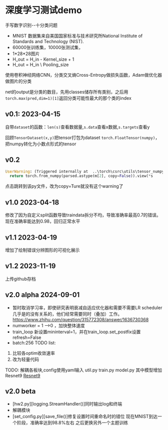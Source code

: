 # 深度学习测试demo

手写数字识别--十分类问题

- MNIST 数据集来自美国国家标准与技术研究所National Institute of Standards and Technology (NIST).
- 60000张训练集，10000张测试集，
- 1\*28\*28图片
- H_out = H_in - Kernel_size + 1
- H_out = H_in \ Pooling_size

使用卷积神经网络CNN，分类交叉熵Cross-Entropy做损失函数，Adam做优化器做图片的分类

net的output是分类的数目，先用classes储存所有类别，之后用`torch.max(pred,dim=1)[1]`返回分类可能性最大的那个类的index

## v0.1: 2023-04-15
自带`dataset`的函数：`len(s)`查看数据量,`s.data`查看x数据,`s.targets`查看y

回顾`TensorDataset(x,y)`把tensor打包为dataset
`torch.FloatTensor(numpy)`，把numpy转化为小数点形式的tensor

## v0.2
```python
UserWarning: (Triggered internally at  ..\torch\csrc\utils\tensor_numpy.cpp:180.)
  return torch.from_numpy(parsed.astype(m[2], copy=False)).view(*s
```
点击跳转到该py文件，改为copy=Ture就没有这个warning了

## v1.0 2023-04-18
修改了因为自定义split函数导致traindata拆分不均，导致准确率最高0.7的错误。现在准确率能达到0.98，回归正常水平

## v1.1 2023-04-19
增加了绘制错误分辨图形的可视化展示

## v1.2 2023-11-19
上传github存档

## v2.0 alpha 2024-09-01

- 暂时取消学习率，即使研究表明衰减自适应优化器和需要不需要LR scheduler几乎是的没有关系的，他们经常需要同时（叠加）工作。https://www.zhihu.com/question/315772308/answer/1636730368
- numworker = 1 -->0 ，加快整体速度
- train_loop 新设置mininterval=1，并在train_loop.set_postfix设置refresh=False
- batch:256
TODO list:
1. 比较各optim收敛速率
2. 改为轻量代码

TODO: 解耦各板块,config使用yaml输入
util.py
train.py
model.py
其中模型增加Resnet9
[Resnet9](https://github.com/VanekPetr/ResNet-9/blob/main/model.py)

## v2.0 beta
- [hw2.py][logging.StreamHandler()]同时输出log和终端
- 解耦模块
- [set_config.py][save_file()]修复设置时间重命名时的错位
现在MNIST到达一个阶段，准确率达到98.8%左右
之后更换另外一个主题训练